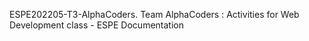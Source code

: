 ESPE202205-T3-AlphaCoders.
Team AlphaCoders : Activities for Web Development class - ESPE
Documentation
